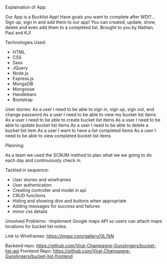 Explaination of App:

Our App is a Bucklist App! Have goals you want to complete after WDI?... Sign up, sign in and add them to our app!
You can created, update, show, delete and even add them to a completed list.
Brought to you by Nathan, Paul and KJ!


Technologies Used:
- HTML
- CSS
- Sass
- JQuery
- Node.js
- Express.js
- MongoDB
- Mongoose
- Handlebars
- Bootstrap

User stories:
As a user I need to be able to sign in, sign up, sign out, and change password
As a user I need to be able to view my bucket list items
As a user I need to be able to create  bucket list items
As a user I need to be able to update bucket list items
As a user I need to be able to delete a bucket list item
As a user I want to have a list completed items
As a user I need to be able to view completed bucket list items

Planning:

As a team we used the SCRUM method  to plan what we we going to do each day
and continuiously check in.

Tackled in sequence:
- User stories and wireframes
- User authenication
- Creating controller and model in api
- CRUD functions
- Hiding and showing divs and buttons when appropriate
- Adding messages for success and failures
- minor css details


Unsolved Problems:
-Implement Google maps API so users can attach maps locations
for bucket list notes.

Link to Wireframes:
https://imgur.com/gallery/OL7kN

Backend repo: https://github.com/Viral-Champagne-Gunslingers/bucket-list-api
Frontend Repo: https://github.com/Viral-Champagne-Gunslingers/bucket-list-frontend
